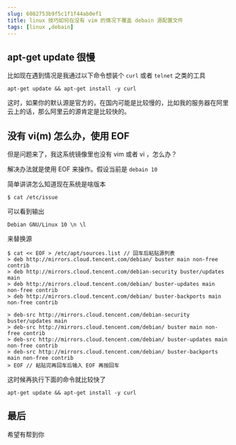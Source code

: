 ```yaml
---
slug: 6082753b9f5c1f1f44ab0ef1
title: linux 技巧如何在没有 vim 的情况下覆盖 debain 源配置文件
tags: [linux ,debain]
---
```


## apt-get update 很慢
比如现在遇到情况是我通过以下命令想装个 `curl` 或者 `telnet` 之类的工具

```shell
apt-get update && apt-get install -y curl
```

这时，如果你的默认源是官方的，在国内可能是比较慢的，比如我的服务器在阿里云上的话，那么阿里云的源肯定是比较快的。

## 没有 vi(m) 怎么办，使用 EOF
但是问题来了，我这系统镜像里也没有 vim 或者 vi ，怎么办？

解决办法就是使用 EOF 来操作。假设当前是 `debain 10 `

简单讲讲怎么知道现在系统是啥版本

```shell
$ cat /etc/issue
```

可以看到输出

```shell
Debian GNU/Linux 10 \n \l
```

来替换源

```shell
$ cat << EOF > /etc/apt/sources.list // 回车后粘贴源列表
> deb http://mirrors.cloud.tencent.com/debian/ buster main non-free contrib
> deb http://mirrors.cloud.tencent.com/debian-security buster/updates main
> deb http://mirrors.cloud.tencent.com/debian/ buster-updates main non-free contrib
> deb http://mirrors.cloud.tencent.com/debian/ buster-backports main non-free contrib

> deb-src http://mirrors.cloud.tencent.com/debian-security buster/updates main
> deb-src http://mirrors.cloud.tencent.com/debian/ buster main non-free contrib
> deb-src http://mirrors.cloud.tencent.com/debian/ buster-updates main non-free contrib
> deb-src http://mirrors.cloud.tencent.com/debian/ buster-backports main non-free contrib
> EOF // 粘贴完再回车后输入 EOF 再按回车
```

这时候再执行下面的命令就比较快了

```shell
apt-get update && apt-get install -y curl
```

## 最后
希望有帮到你
